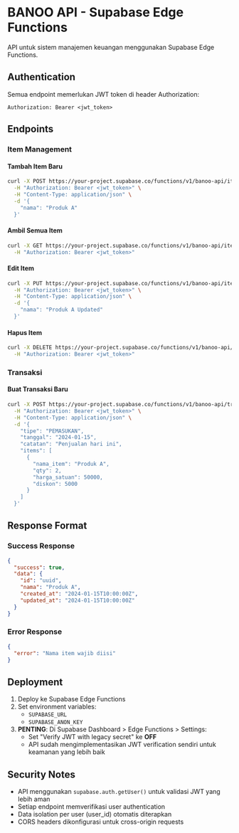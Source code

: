 # BANOO API - Supabase Edge Functions

API untuk sistem manajemen keuangan menggunakan Supabase Edge Functions.

## Authentication

Semua endpoint memerlukan JWT token di header Authorization:
```
Authorization: Bearer <jwt_token>
```

## Endpoints

### Item Management

#### Tambah Item Baru
```bash
curl -X POST https://your-project.supabase.co/functions/v1/banoo-api/item \
  -H "Authorization: Bearer <jwt_token>" \
  -H "Content-Type: application/json" \
  -d '{
    "nama": "Produk A"
  }'
```

#### Ambil Semua Item
```bash
curl -X GET https://your-project.supabase.co/functions/v1/banoo-api/item \
  -H "Authorization: Bearer <jwt_token>"
```

#### Edit Item
```bash
curl -X PUT https://your-project.supabase.co/functions/v1/banoo-api/item/uuid-item \
  -H "Authorization: Bearer <jwt_token>" \
  -H "Content-Type: application/json" \
  -d '{
    "nama": "Produk A Updated"
  }'
```

#### Hapus Item
```bash
curl -X DELETE https://your-project.supabase.co/functions/v1/banoo-api/item/uuid-item \
  -H "Authorization: Bearer <jwt_token>"
```

### Transaksi

#### Buat Transaksi Baru
```bash
curl -X POST https://your-project.supabase.co/functions/v1/banoo-api/transaksi \
  -H "Authorization: Bearer <jwt_token>" \
  -H "Content-Type: application/json" \
  -d '{
    "tipe": "PEMASUKAN",
    "tanggal": "2024-01-15",
    "catatan": "Penjualan hari ini",
    "items": [
      {
        "nama_item": "Produk A",
        "qty": 2,
        "harga_satuan": 50000,
        "diskon": 5000
      }
    ]
  }'
```

## Response Format

### Success Response
```json
{
  "success": true,
  "data": {
    "id": "uuid",
    "nama": "Produk A",
    "created_at": "2024-01-15T10:00:00Z",
    "updated_at": "2024-01-15T10:00:00Z"
  }
}
```

### Error Response
```json
{
  "error": "Nama item wajib diisi"
}
```

## Deployment

1. Deploy ke Supabase Edge Functions
2. Set environment variables:
   - `SUPABASE_URL`
   - `SUPABASE_ANON_KEY`
3. **PENTING**: Di Supabase Dashboard > Edge Functions > Settings:
   - Set "Verify JWT with legacy secret" ke **OFF**
   - API sudah mengimplementasikan JWT verification sendiri untuk keamanan yang lebih baik

## Security Notes

- API menggunakan `supabase.auth.getUser()` untuk validasi JWT yang lebih aman
- Setiap endpoint memverifikasi user authentication
- Data isolation per user (user_id) otomatis diterapkan
- CORS headers dikonfigurasi untuk cross-origin requests